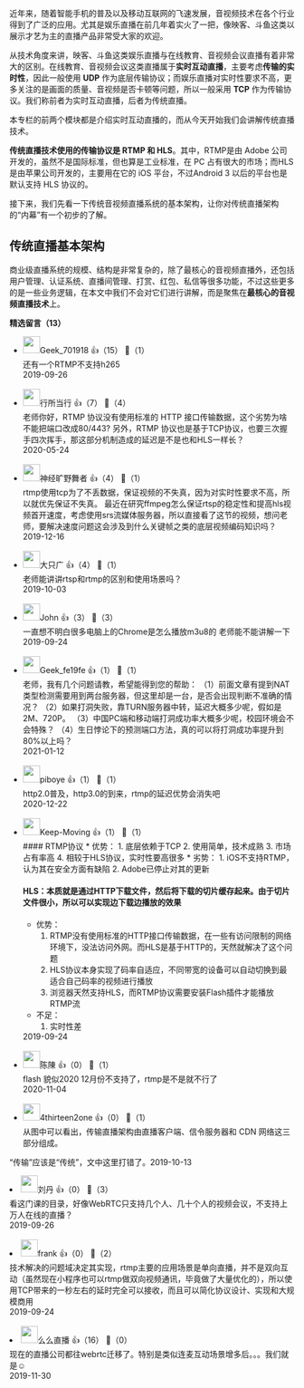 近年来，随着智能手机的普及以及移动互联网的飞速发展，音视频技术在各个行业得到了广泛的应用。尤其是娱乐直播在前几年着实火了一把，像映客、斗鱼这类以展示才艺为主的直播产品非常受大家的欢迎。

从技术角度来讲，映客、斗鱼这类娱乐直播与在线教育、音视频会议直播有着非常大的区别。在线教育、音视频会议这类直播属于**实时互动直播**，主要考虑**传输的实时性**，因此一般使用 **UDP** 作为底层传输协议；而娱乐直播对实时性要求不高，更多关注的是画面的质量、音视频是否卡顿等问题，所以一般采用 **TCP** 作为传输协议。我们称前者为实时互动直播，后者为传统直播。

本专栏的前两个模块都是介绍实时互动直播的，而从今天开始我们会讲解传统直播技术。

**传统直播技术使用的传输协议是 RTMP 和 HLS**。其中，RTMP是由 Adobe 公司开发的，虽然不是国际标准，但也算是工业标准，在 PC 占有很大的市场；而HLS是由苹果公司开发的，主要用在它的 iOS 平台，不过Android 3 以后的平台也是默认支持 HLS 协议的。

接下来，我们先看一下传统音视频直播系统的基本架构，让你对传统直播架构的“内幕”有一个初步的了解。

## 传统直播基本架构

商业级直播系统的规模、结构是非常复杂的，除了最核心的音视频直播外，还包括用户管理、认证系统、直播间管理、打赏、红包、私信等很多功能，不过这些更多的是一些业务逻辑，在本文中我们不会对它们进行讲解，而是聚焦在**最核心的音视频直播技术**上。
<div><strong>精选留言（13）</strong></div><ul>
<li><img src="" width="30px"><span>Geek_701918</span> 👍（15） 💬（1）<div>还有一个RTMP不支持h265</div>2019-09-26</li><br/><li><img src="http://thirdwx.qlogo.cn/mmopen/vi_32/WgRsoJMxcTMcDkRlR59jCDLux2JDdtz1G8Ophe3a7EnhP8lqOdFw8F7sURXkRTYXibzVicozrQ8HFYj578myJ0CA/132" width="30px"><span>行所当行</span> 👍（7） 💬（4）<div>老师你好，RTMP 协议没有使用标准的 HTTP 接口传输数据，这个劣势为啥不能把端口改成80&#47;443?   另外，RTMP 协议也是基于TCP协议，也要三次握手四次挥手，那这部分机制造成的延迟是不是也和HLS一样长？</div>2020-05-24</li><br/><li><img src="https://static001.geekbang.org/account/avatar/00/11/3c/8a/900ca88a.jpg" width="30px"><span>神经旷野舞者</span> 👍（4） 💬（1）<div>rtmp使用tcp为了不丢数据，保证视频的不失真，因为对实时性要求不高，所以就优先保证不失真。
最近在研究ffmpeg怎么保证rtsp的稳定性和提高hls视频首开速度，考虑使用srs流媒体服务器，所以直接看了这节的视频，想问老师，要解决速度问题这会涉及到什么关键帧之类的底层视频编码知识吗？
</div>2019-12-16</li><br/><li><img src="https://thirdwx.qlogo.cn/mmopen/vi_32/TFV3al9EvFeoCrJnQQAXBTqGtg2Ev42eJXlTnX4aAP8alUt1vVD8GkqudkhBdWNqcvELzq2oXmrppD9dWcKgsw/132" width="30px"><span>大只广</span> 👍（4） 💬（1）<div>老师能讲讲rtsp和rtmp的区别和使用场景吗？</div>2019-10-03</li><br/><li><img src="https://static001.geekbang.org/account/avatar/00/0f/93/bd/f3977ebb.jpg" width="30px"><span>John</span> 👍（3） 💬（3）<div>一直想不明白很多电脑上的Chrome是怎么播放m3u8的 老师能不能讲解一下</div>2019-09-24</li><br/><li><img src="https://thirdwx.qlogo.cn/mmopen/vi_32/DYAIOgq83epHNuOTMIO9AmibXQ8ibsbAhYMiaYtBX7yI88zZHiakwc829S6iaerDFlqPvsySleQnm7yPCHCPyTZ1NAA/132" width="30px"><span>Geek_fe19fe</span> 👍（1） 💬（1）<div>老师，我有几个问题请教，希望能得到您的帮助：
（1）前面文章有提到NAT类型检测需要用到两台服务器，但这里却是一台，是否会出现判断不准确的情况？
（2）如果打洞失败，靠TURN服务器中转，延迟大概多少呢，假如是2M、720P。
（3）中国PC端和移动端打洞成功率大概多少呢，校园环境会不会特殊？
（4）生日悖论下的预测端口方法，真的可以将打洞成功率提升到80%以上吗？</div>2021-01-12</li><br/><li><img src="https://static001.geekbang.org/account/avatar/00/10/47/00/3202bdf0.jpg" width="30px"><span>piboye</span> 👍（1） 💬（1）<div>http2.0普及，http3.0的到来，rtmp的延迟优势会消失吧</div>2020-12-22</li><br/><li><img src="https://static001.geekbang.org/account/avatar/00/12/0b/a7/6ef32187.jpg" width="30px"><span>Keep-Moving</span> 👍（1） 💬（1）<div>#### RTMP协议
* 优势：
    1. 底层依赖于TCP
    2. 使用简单，技术成熟
    3. 市场占有率高
    4. 相较于HLS协议，实时性要高很多
* 劣势：
    1. iOS不支持RTMP，认为其在安全方面有缺陷
    2. Adobe已停止对其的更新

#### HLS：本质就是通过HTTP下载文件，然后将下载的切片缓存起来。由于切片文件很小，所以可以实现边下载边播放的效果
* 优势：
    1. RTMP没有使用标准的HTTP接口传输数据，在一些有访问限制的网络环境下，没法访问外网。而HLS是基于HTTP的，天然就解决了这个问题
    2. HLS协议本身实现了码率自适应，不同带宽的设备可以自动切换到最适合自己码率的视频进行播放
    3. 浏览器天然支持HLS，而RTMP协议需要安装Flash插件才能播放RTMP流
* 不足：
    1. 实时性差</div>2019-09-24</li><br/><li><img src="https://static001.geekbang.org/account/avatar/00/20/25/b7/43901643.jpg" width="30px"><span>陈陳</span> 👍（0） 💬（1）<div>flash 貌似2020 12月份不支持了，rtmp是不是就不行了</div>2020-11-04</li><br/><li><img src="https://static001.geekbang.org/account/avatar/00/15/69/ad/608188c2.jpg" width="30px"><span>4thirteen2one</span> 👍（0） 💬（1）<div>从图中可以看出，传输直播架构由直播客户端、信令服务器和 CDN 网络这三部分组成。

“传输”应该是“传统”，文中这里打错了。</div>2019-10-13</li><br/><li><img src="https://static001.geekbang.org/account/avatar/00/10/82/42/8b04d489.jpg" width="30px"><span>刘丹</span> 👍（0） 💬（3）<div>看这门课的目录，好像WebRTC只支持几个人、几十个人的视频会议，不支持上万人在线的直播？</div>2019-09-26</li><br/><li><img src="https://static001.geekbang.org/account/avatar/00/16/1a/e2/f88bf28f.jpg" width="30px"><span>frank</span> 👍（0） 💬（2）<div>技术解决的问题域决定其实现，rtmp主要的应用场景是单向直播，并不是双向互动（虽然现在小程序也可以rtmp做双向视频通讯，毕竟做了大量优化的），所以使用TCP带来的一秒左右的延时完全可以接收，而且可以简化协议设计、实现和大规模商用</div>2019-09-24</li><br/><li><img src="https://static001.geekbang.org/account/avatar/00/14/94/d7/bd4ffe8c.jpg" width="30px"><span>么么直播</span> 👍（16） 💬（0）<div>现在的直播公司都往webrtc迁移了。特别是类似连麦互动场景增多后。。。我们就是☺️</div>2019-11-30</li><br/>
</ul>